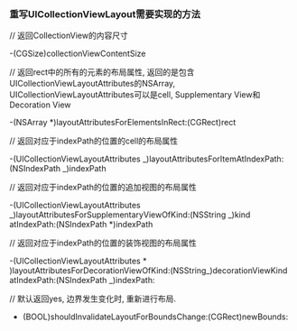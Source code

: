 ### 重写UICollectionViewLayout需要实现的方法

//  返回CollectionView的内容尺寸

-\(CGSize\)collectionViewContentSize

// 返回rect中的所有的元素的布局属性, 返回的是包含UICollectionViewLayoutAttributes的NSArray, UICollectionViewLayoutAttributes可以是cell, Supplementary View和Decoration View

-\(NSArray \*\)layoutAttributesForElementsInRect:\(CGRect\)rect

// 返回对应于indexPath的位置的cell的布局属性

-\(UICollectionViewLayoutAttributes \_\)layoutAttributesForItemAtIndexPath:\(NSIndexPath \_\)indexPath

//  返回对应于indexPath的位置的追加视图的布局属性

-\(UICollectionViewLayoutAttributes \_\)layoutAttributesForSupplementaryViewOfKind:\(NSString \_\)kind atIndexPath:\(NSIndexPath \*\)indexPath

// 返回对应于indexPath的位置的装饰视图的布局属性

-\(UICollectionViewLayoutAttributes \* \)layoutAttributesForDecorationViewOfKind:\(NSString\_\)decorationViewKind atIndexPath:\(NSIndexPath \_\)indexPath: 

// 默认返回yes, 边界发生变化时, 重新进行布局.

- \(BOOL\)shouldInvalidateLayoutForBoundsChange:\(CGRect\)newBounds:

